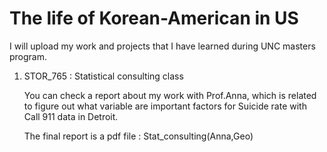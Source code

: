 # The life of Korean-American in US

I will upload my work and projects that I have learned during UNC masters program.

1. STOR_765 : Statistical consulting class

   You can check a report about my work with Prof.Anna, which is related to figure out what variable are important factors for Suicide rate with Call 911 data in Detroit.

   The final report is a pdf file : Stat_consulting(Anna,Geo)

